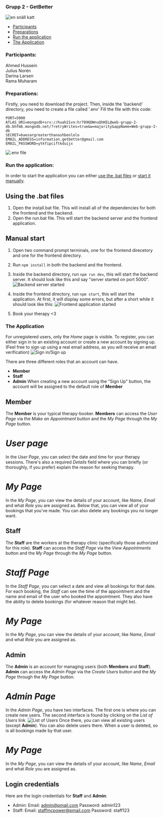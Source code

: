### Grupp 2 - GetBetter
![en snäll katt](https://github.com/user-attachments/assets/42404654-73d5-4378-bf35-efa45c6292a9)


- [Participants](#participants)
- [Preparations](#preparations)
- [Run the application](#run-the-application)
- [The Application](#the-application)

### Participants:<br>
Ahmed Hussein<br>
Julius Norén<br>
Darina Larsen<br>
Rama Muharam

### Preparations:
Firstly, you need to download the project. Then, inside the 'backend' directory, you need to create a file called '.env'
Fill the file with this code:
```
PORT=5000
ATLAS_URI=mongodb+srv://huah21vn:hr7896DWnuQhKEL@web-grupp-2-db.bhfmb.mongodb.net/?retryWrites=true&w=majority&appName=Web-grupp-2-db
SECRET=baesargreaterthanashbenlolo
EMAIL_ADDRESS=information.getbetter@gmail.com
EMAIL_PASSWORD=ytkfipciftkduijx
```
![.env file](https://github.com/user-attachments/assets/b82bffdb-5c91-4921-be11-3a54cd49bfa6)


### Run the application:
In order to start the application you can either [use the .bat files](#using-the-bat-files) or [start it manually](#manual-start).

## Using the .bat files
1. Open the install.bat file. This will install all of the dependencies for both the frontend and the backend.
2. Open the run.bat file. This will start the backend server and the frontend application.

## Manual start
1. Open two command prompt terminals, one for the frontend direcetory and one for the frontend directory.
2. Run `npm install` in both the backend and the frontend.

3. Inside the backend directory, run `npm run dev`, this will start the backend server. It should look like this and say "server started on port 5000".
![Backend server started](https://github.com/user-attachments/assets/b057c2a3-fb2a-4e41-9bce-f7e89fa3475f)

4. Inside the frontend directory, run `npm start`, this will start the application. At first, it will display some errors, but after a short while it should look like this:
![Frontend application started](https://github.com/user-attachments/assets/e9a917a4-5ffa-4907-90e3-6bd549fe1a3b)

5. Book your therapy <3

### The Application
For unregistered users, only the *Home* page is visible.
To register, you can either sign in to an existing account or create a new account by signing up. 
(Feel free to sign up using a real email address, as you will receive an email verification)
![Sign in/Sign up](https://github.com/user-attachments/assets/7b26346c-ccac-4ea5-aa4e-390228e69aef)

There are three different roles that an account can have.
- **Member**
- **Staff**
- **Admin**
 When creating a new account using the "Sign Up" button, the account will be assigned to the default role of **Member**

## **Member**
The **Member** is your typical therapy-booker. **Members** can access the *User Page* via the *Make an Appointment* button and the *My Page* through the *My Page* button.

# *User page*
In the *User Page*, you can select the date and time for your therapy sessions. There's also a required *Details* field where you can briefly (or thoroughly, if you prefer) explain the reason for seeking therapy.

# *My Page*
In the *My Page*, you can view the details of your account, like *Name*, *Email* and what *Role* you are assigned as.
Below that, you can view all of your bookings that you've made. You can also delete any bookings you no longer want.

## **Staff**
The **Staff** are the workers at the therapy clinic (specifically those authorized for this role). **Staff** can access the *Staff Page* via the *View Appointments* button and the *My Page* through the *My Page* button.

# *Staff Page*
In the *Staff Page*, you can select a date and view all bookings for that date. For each booking, the *Staff* can see the time of the appointment and the name and email of the user who booked the appointment. They also have the ability to delete bookings (for whatever reason that might be).

# *My Page*
In the *My Page*, you can view the details of your account, like *Name*, *Email* and what *Role* you are assigned as.

## **Admin**
The **Admin** is an account for managing users (both **Members** and **Staff**). **Admin** can access the *Admin Page* via the *Create Users* button and the *My Page* through the *My Page* button.

# *Admin Page*
In the *Admin Page*, you have two interfaces. The first one is where you can create new users. The second interface is found by clicking on the *List of Users* link. ![List of Users](https://github.com/user-attachments/assets/f8ed5c97-d1f1-492e-b3b4-7d3f0077bd4b)
Once there, you can view all existing users (except **Admin**). You can also delete users there. When a user is deleted, so is all bookings made by that user. 

# *My Page*
In the *My Page*, you can view the details of your account, like *Name*, *Email* and what *Role* you are assigned as.

## Login credentials
Here are the login credentials for **Staff** and **Admin**:
- Admin: 
Email: admin@pmail.com
Password: admin123
- Staff:
Email: staffmcpower@pmail.com
Password: staff123
